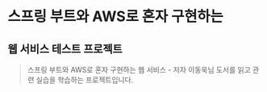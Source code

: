 # 스프링 부트와 AWS로 혼자 구현하는 
웹 서비스 테스트 프로젝트
------------

> 스프링 부트와 AWS로 혼자 구현하는 웹 서비스 - 저자 이동욱님
도서를 읽고 관련 실습을 학습하는 프로젝트입니다.

